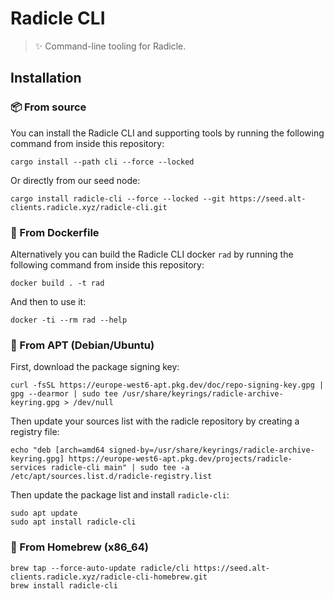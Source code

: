 # Radicle CLI

> ✨ Command-line tooling for Radicle.

## Installation

### 📦 From source

You can install the Radicle CLI and supporting tools by running the
following command from inside this repository:

    cargo install --path cli --force --locked

Or directly from our seed node:

    cargo install radicle-cli --force --locked --git https://seed.alt-clients.radicle.xyz/radicle-cli.git

### 🐳 From Dockerfile

Alternatively you can build the Radicle CLI docker `rad` by running the
following command from inside this repository:

    docker build . -t rad

And then to use it:

    docker -ti --rm rad --help

### 🐧 From APT (Debian/Ubuntu)

First, download the package signing key:

    curl -fsSL https://europe-west6-apt.pkg.dev/doc/repo-signing-key.gpg | gpg --dearmor | sudo tee /usr/share/keyrings/radicle-archive-keyring.gpg > /dev/null

Then update your sources list with the radicle repository by creating a registry file:

    echo "deb [arch=amd64 signed-by=/usr/share/keyrings/radicle-archive-keyring.gpg] https://europe-west6-apt.pkg.dev/projects/radicle-services radicle-cli main" | sudo tee -a /etc/apt/sources.list.d/radicle-registry.list

Then update the package list and install `radicle-cli`:

    sudo apt update
    sudo apt install radicle-cli

### 🍺 From Homebrew (x86_64)

    brew tap --force-auto-update radicle/cli https://seed.alt-clients.radicle.xyz/radicle-cli-homebrew.git
    brew install radicle-cli
